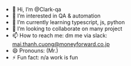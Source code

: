 - 👋 Hi, I’m @Clark-qa
- 👀 I’m interested in QA & automation
- 🌱 I’m currently learning typescript, js, python
- 💞️ I’m looking to collaborate on many project 
- 📫 How to reach me: dm me via slack: mai.thanh.cuong@moneyforward.co.jp
- 😄 Pronouns: (Mr.)
- ⚡ Fun fact: n/a work is fun

<!---
Clark-qa/Clark-qa is a ✨ special ✨ repository because its `README.md` (this file) appears on your GitHub profile.
You can click the Preview link to take a look at your changes.
--->
